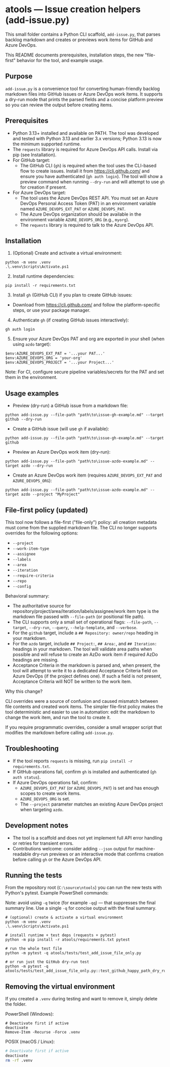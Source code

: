 # atools — Issue creation helpers (add-issue.py)

This small folder contains a Python CLI scaffold, `add-issue.py`, that parses backlog markdown and
creates or previews work items for GitHub and Azure DevOps.

This README documents prerequisites, installation steps, the new "file-first" behavior for the tool, and example usage.

## Purpose

`add-issue.py` is a convenience tool for converting human-friendly backlog markdown files into
GitHub issues or Azure DevOps work items. It supports a dry-run mode that prints the parsed fields
and a concise platform preview so you can review the output before creating items.

## Prerequisites

- Python 3.13+ installed and available on PATH. The tool was developed and tested with Python 3.13 and
  earlier 3.x versions; Python 3.13 is now the minimum supported runtime.
- The `requests` library is required for Azure DevOps API calls. Install via pip (see Installation).
- For GitHub target:
  - The GitHub CLI (`gh`) is required when the tool uses the CLI-based flow to create issues. Install it from
    https://cli.github.com/ and ensure you have authenticated (`gh auth login`). The tool will show a
    preview command when running `--dry-run` and will attempt to use `gh` for creation if present.
- For Azure DevOps target:
  - The tool uses the Azure DevOps REST API. You must set an Azure DevOps Personal Access Token (PAT)
    in an environment variable named `AZURE_DEVOPS_EXT_PAT` or `AZURE_DEVOPS_PAT`.
  - The Azure DevOps organization should be available in the environment variable `AZURE_DEVOPS_ORG` (e.g., `myorg`).
  - The `requests` library is required to talk to the Azure DevOps API.

## Installation

1. (Optional) Create and activate a virtual environment:

```pwsh
python -m venv .venv
.\.venv\Scripts\Activate.ps1
```

2. Install runtime dependencies:

```pwsh
pip install -r requirements.txt
```

3. Install `gh` (GitHub CLI) if you plan to create GitHub issues:

 - Download from https://cli.github.com/ and follow the platform-specific steps, or use your package manager.

4. Authenticate `gh` (if creating GitHub issues interactively):

```pwsh
gh auth login
```

5. Ensure your Azure DevOps PAT and org are exported in your shell (when using `azdo` target):

```pwsh
$env:AZURE_DEVOPS_EXT_PAT = '...your PAT...'
$env:AZURE_DEVOPS_ORG = 'your-org'
$env:AZURE_DEVOPS_PROJECT = '...your Project...'
```

Note: For CI, configure secure pipeline variables/secrets for the PAT and set them in the environment.

## Usage examples

- Preview (dry-run) a GitHub issue from a markdown file:

```pwsh
python add-issue.py --file-path "path\to\issue-gh-example.md" --target github --dry-run
```

- Create a GitHub issue (will use `gh` if available):

```pwsh
python add-issue.py --file-path "path\to\issue-gh-example.md" --target github
```

- Preview an Azure DevOps work item (dry-run):

```pwsh
python add-issue.py --file-path "path\to\issue-azdo-example.md" --target azdo --dry-run
```

- Create an Azure DevOps work item (requires `AZURE_DEVOPS_EXT_PAT` and `AZURE_DEVOPS_ORG`):

```pwsh
python add-issue.py --file-path "path\to\issue-azdo-example.md" --target azdo --project "MyProject"
```

## File-first policy (updated)

This tool now follows a file-first ("file-only") policy: all creation metadata must come from the supplied markdown file. The CLI no longer supports overrides for the following options:

- `--project`
- `--work-item-type`
- `--assignee`
- `--labels`
- `--area`
- `--iteration`
- `--require-criteria`
- `--repo`
- `--config`

Behavioral summary:

- The authoritative source for repository/project/area/iteration/labels/assignee/work item type is the markdown file passed with `--file-path` (or positional file path).
- The CLI supports only a small set of operational flags: `--file-path`, `--target`, `--dry-run`, `--query`, `--help-template`, and `--verbose`.
- For the `github` target, include a `## Repository: owner/repo` heading in your markdown.
- For the `azdo` target, include `## Project:`, `## Area:`, and `## Iteration:` headings in your markdown. The tool will validate area paths when possible and will refuse to create an AzDo work item if required AzDo headings are missing.
- Acceptance Criteria in the markdown is parsed and, when present, the tool will attempt to write it to a dedicated Acceptance Criteria field on Azure DevOps (if the project defines one). If such a field is not present, Acceptance Criteria will NOT be written to the work item.

Why this change?

CLI overrides were a source of confusion and caused mismatch between file contents and created work items. The simpler file-first policy makes the tool deterministic and easier to use in automation: edit the markdown to change the work item, and run the tool to create it.

If you require programmatic overrides, consider a small wrapper script that modifies the markdown before calling `add-issue.py`.


## Troubleshooting

- If the tool reports `requests` is missing, run `pip install -r requirements.txt`.
- If GitHub operations fail, confirm `gh` is installed and authenticated (`gh auth status`).
- If Azure DevOps operations fail, confirm:
  - `AZURE_DEVOPS_EXT_PAT` (or `AZURE_DEVOPS_PAT`) is set and has enough scopes to create work items.
  - `AZURE_DEVOPS_ORG` is set.
  - The `--project` parameter matches an existing Azure DevOps project when targeting `azdo`.

## Development notes

- The tool is a scaffold and does not yet implement full API error handling or retries for transient errors.
- Contributions welcome: consider adding `--json` output for machine-readable dry-run previews or an interactive
  mode that confirms creation before calling `gh` or the Azure DevOps API.

## Running the tests

From the repository root (`C:\source\ntools`) you can run the new tests with Python's pytest. Example PowerShell commands:

Note: avoid using `-q` twice (for example `-qq`) — that suppresses the final summary line. Use a single `-q` for concise output with the final summary.

```pwsh
# (optional) create & activate a virtual environment
python -m venv .venv
.\.venv\Scripts\Activate.ps1

# install runtime + test deps (requests + pytest)
python -m pip install -r atools/requirements.txt pytest

# run the whole test file
python -m pytest -q atools/tests/test_add_issue_file_only.py

# or run just the GitHub dry-run test
python -m pytest -q atools/tests/test_add_issue_file_only.py::test_github_happy_path_dry_run
```

## Removing the virtual environment

If you created a `.venv` during testing and want to remove it, simply delete the folder.

PowerShell (Windows):

```pwsh
# Deactivate first if active
deactivate
Remove-Item -Recurse -Force .venv
```

POSIX (macOS / Linux):

```bash
# Deactivate first if active
deactivate
rm -rf .venv
```

